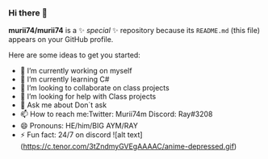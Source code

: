 ### Hi there 👋


**murii74/murii74** is a ✨ _special_ ✨ repository because its `README.md` (this file) appears on your GitHub profile.

Here are some ideas to get you started:

- 🔭 I’m currently working on myself
- 🌱 I’m currently learning C#
- 👯 I’m looking to collaborate on class projects
- 🤔 I’m looking for help with Class projects
- 💬 Ask me about Don´t ask 
- 📫 How to reach me:Twitter: Murii74m Discord: Ray#3208
- 😄 Pronouns: HE/him/BIG AYM/RAY
- ⚡ Fun fact: 24/7 on discord
![alt text] (https://c.tenor.com/3tZndmyGVEgAAAAC/anime-depressed.gif)






